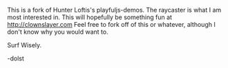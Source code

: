 This is a fork of Hunter Loftis's playfuljs-demos. The raycaster is what I am most interested in.
This will hopefully be something fun at http://clownslayer.com
Feel free to fork off of this or whatever, although I don't know why you would want to.

Surf Wisely.

-dolst
